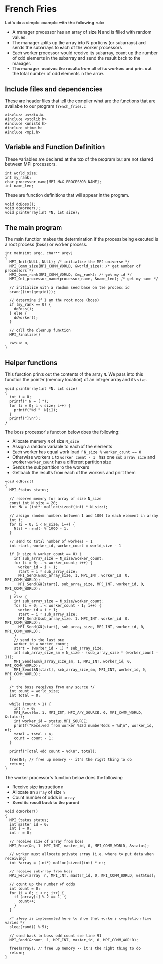 # French Fries

Let's do a simple example with the following rule:

* A manager processor has an array of size N and is filled with random values.  
* The manager splits up the array into N portions (or subarrays) and sends the subarrays to each of the worker processors.
* Each worker processor would receive its subarray, count up the number of odd elements in the subarray and send the result back to the manager.
* The manager receives the results from all of its workers and print out the total number of odd elements in the array.

## Include files and dependencies

These are header files that tell the compiler what are the functions that are available to our program `french_fries.c`

```
#include <stdio.h>
#include <stdlib.h>
#include <unistd.h>
#include <time.h>
#include <mpi.h>
```

## Variable and Function Definition

These variables are declared at the top of the program but are not shared between MPI processors.

```
int world_size;
int my_rank;
char processor_name[MPI_MAX_PROCESSOR_NAME];
int name_len;
```

These are function definitions that will appear in the program.

```
void doBoss();
void doWorker();
void printArray(int *N, int size);
```

## The main program

The main function makes the determination if the process being executed is a root process (boss) or worker process.

```
int main(int argc, char** argv)
{
  MPI_Init(NULL, NULL); /* initialize the MPI universe */
  MPI_Comm_size(MPI_COMM_WORLD, &world_size); /* get number of processors */
  MPI_Comm_rank(MPI_COMM_WORLD, &my_rank); /* get my id */
  MPI_Get_processor_name(processor_name, &name_len); /* get my name */

  // initialize with a random seed base on the process id
  srand((int)getpid());

  // determine if I am the root node (boss)
  if (my_rank == 0) {
    doBoss();
  } else {
    doWorker();
  }

  // call the cleanup function
  MPI_Finalize();

  return 0;
}
```

## Helper functions

This function prints out the contents of the array `N`.  We pass into this function the pointer (memory location) of an integer array and its `size`.

```
void printArray(int *N, int size)
{
  int i = 0;
  printf(" N = [ ");
  for (i = 0; i < size; i++) {
    printf("%d ", N[i]);
  }
  printf("]\n");
}
```

The boss processor's function below does the following:
* Allocate memory `N` of size `N_size`
* Assign a random variable to each of the elements
* Each worker has equal work load if `N_size % worker_count == 0`
* Otherwise workers `1` to `worker_count - 1 ` has one `sub_array_size` and worker `worker_count` has a different partition size
* Sends the sub partition to the workers
* Get back the results from each of the workers and print them

```
void doBoss()
{
  MPI_Status status;

  // reserve memory for array of size N_size
  const int N_size = 20;
  int *N = (int*) malloc(sizeof(int) * N_size);

  // assign random numbers between 1 and 1000 to each element in array
  int i;
  for (i = 0; i < N_size; i++) {
    N[i] = rand() % 1000 + 1;
  }

  // send to total number of workers - 1
  int start, worker_id, worker_count = world_size - 1;

  if (N_size % worker_count == 0) {
    int sub_array_size = N_size/worker_count;
    for (i = 0; i < worker_count; i++) {
      worker_id = i + 1;
      start = i * sub_array_size;
      MPI_Send(&sub_array_size, 1, MPI_INT, worker_id, 0, MPI_COMM_WORLD);
      MPI_Send(&N[start], sub_array_size, MPI_INT, worker_id, 0, MPI_COMM_WORLD);
    }
  } else {
    int sub_array_size = N_size/worker_count;
    for (i = 0; i < worker_count - 1; i++) {
      worker_id = i + 1;
      start = i * sub_array_size;
      MPI_Send(&sub_array_size, 1, MPI_INT, worker_id, 0, MPI_COMM_WORLD);
      MPI_Send(&N[start], sub_array_size, MPI_INT, worker_id, 0, MPI_COMM_WORLD);
    }
    // send to the last one
    worker_id = worker_count;
    start = (worker_id - 1) * sub_array_size;
    int sub_array_size_sm = N_size - (sub_array_size * (worker_count - 1));
    MPI_Send(&sub_array_size_sm, 1, MPI_INT, worker_id, 0, MPI_COMM_WORLD);
    MPI_Send(&N[start], sub_array_size_sm, MPI_INT, worker_id, 0, MPI_COMM_WORLD);
  }

  /* the boss receives from any source */
  int count = world_size;
  int total = 0;

  while (count > 1) {
    int n = 0;
    MPI_Recv(&n, 1, MPI_INT, MPI_ANY_SOURCE, 0, MPI_COMM_WORLD, &status);
    int worker_id = status.MPI_SOURCE;
    printf("Received from worker %02d numberOdds = %d\n", worker_id, n);
    total = total + n;
    count = count - 1;
  }

  printf("Total odd count = %d\n", total);

  free(N); // free up memory -- it's the right thing to do
  return;
}
```

The worker processor's function below does the following:
* Receive size instruction `n`
* Allocate an `array` of size `n`
* Count number of odds in `array`
* Send its result back to the parent

```
void doWorker()
{
  MPI_Status status;
  int master_id = 0;
  int i = 0;
  int n = 0;

  // receive size of array from boss
  MPI_Recv(&n, 1, MPI_INT, master_id, 0, MPI_COMM_WORLD, &status);

  // worker must allocate private array (i.e. where to put data when receiving)
  int *array = (int*) malloc(sizeof(int) * n);

  // receive subarray from boss
  MPI_Recv(array, n, MPI_INT, master_id, 0, MPI_COMM_WORLD, &status);

  // count up the number of odds
  int count = 0;
  for (i = 0; i < n; i++) {
    if (array[i] % 2 == 1) {
      count++;
    }
  }

  /* sleep is implemented here to show that workers completion time varies */
  sleep(rand() % 5);

  // send back to boss odd count see line 91
  MPI_Send(&count, 1, MPI_INT, master_id, 0, MPI_COMM_WORLD);

  free(array); // free up memory -- it's the right thing to do
  return;
}
```

